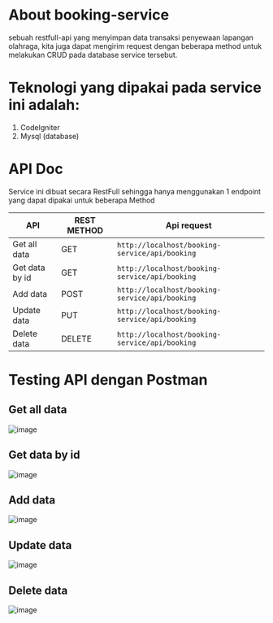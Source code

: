# About booking-service
sebuah restfull-api yang menyimpan data transaksi penyewaan lapangan olahraga, kita juga dapat mengirim request dengan beberapa method untuk melakukan CRUD pada database service tersebut.

# Teknologi yang dipakai pada service ini adalah:
1. CodeIgniter
2. Mysql (database)

# API Doc
Service ini dibuat secara RestFull sehingga hanya menggunakan 1 endpoint yang dapat dipakai untuk beberapa Method

| API            | REST METHOD   | Api request |
| -------------  | ------------- | -------------|
| Get all data   | GET | `http://localhost/booking-service/api/booking`  | 
| Get data by id | GET | `http://localhost/booking-service/api/booking`  |
| Add data       | POST | `http://localhost/booking-service/api/booking`  |
| Update data    | PUT | `http://localhost/booking-service/api/booking` |
| Delete data    | DELETE | `http://localhost/booking-service/api/booking`  |

# Testing API dengan Postman
## Get all data
![image](https://user-images.githubusercontent.com/59037594/198870964-e4161b3b-535d-45e3-b8d4-993718252a7b.png)

## Get data by id
![image](https://user-images.githubusercontent.com/59037594/198871016-d2621b05-6ed3-49fc-afe7-3c5640906157.png)

## Add data
![image](https://user-images.githubusercontent.com/59037594/198885662-d6fcb8a2-7052-492d-b4b5-f1c16b43cfc8.png)

## Update data
![image](https://user-images.githubusercontent.com/59037594/198885764-bec49451-587d-45be-a4e8-79542ee91324.png)

## Delete data
![image](https://user-images.githubusercontent.com/59037594/198885825-2c5acf97-dc04-437f-afb8-754ea506884a.png)
